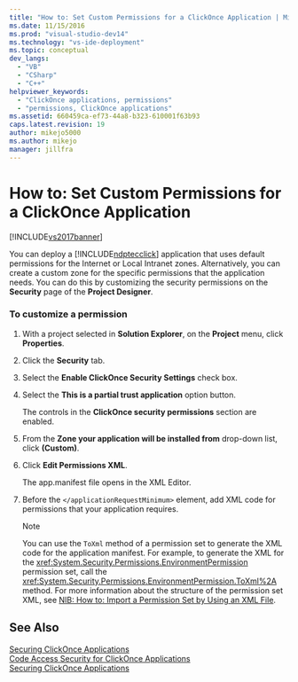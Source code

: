 ```yaml
---
title: "How to: Set Custom Permissions for a ClickOnce Application | Microsoft Docs"
ms.date: 11/15/2016
ms.prod: "visual-studio-dev14"
ms.technology: "vs-ide-deployment"
ms.topic: conceptual
dev_langs: 
  - "VB"
  - "CSharp"
  - "C++"
helpviewer_keywords: 
  - "ClickOnce applications, permissions"
  - "permissions, ClickOnce applications"
ms.assetid: 660459ca-ef73-44a8-b323-610001f63b93
caps.latest.revision: 19
author: mikejo5000
ms.author: mikejo
manager: jillfra
---
```

# How to: Set Custom Permissions for a ClickOnce Application
[!INCLUDE[vs2017banner](../includes/vs2017banner.md)]

You can deploy a [!INCLUDE[ndptecclick](../includes/ndptecclick-md.md)] application that uses default permissions for the Internet or Local Intranet zones. Alternatively, you can create a custom zone for the specific permissions that the application needs. You can do this by customizing the security permissions on the **Security** page of the **Project Designer**.  
  
### To customize a permission  
  
1. With a project selected in **Solution Explorer**, on the **Project** menu, click **Properties**.  
  
2. Click the **Security** tab.  
  
3. Select the **Enable ClickOnce Security Settings** check box.  
  
4. Select the **This is a partial trust application** option button.  
  
     The controls in the **ClickOnce security permissions** section are enabled.  
  
5. From the **Zone your application will be installed from** drop-down list, click **(Custom)**.  
  
6. Click **Edit Permissions XML**.  
  
     The app.manifest file opens in the XML Editor.  
  
7. Before the `</applicationRequestMinimum>` element, add XML code for permissions that your application requires.  
  
    > [!NOTE]
    > You can use the `ToXml` method of a permission set to generate the XML code for the application manifest. For example, to generate the XML for the <xref:System.Security.Permissions.EnvironmentPermission> permission set, call the <xref:System.Security.Permissions.EnvironmentPermission.ToXml%2A> method. For more information about the structure of the permission set XML, see [NIB: How to: Import a Permission Set by Using an XML File](http://msdn.microsoft.com/dea16b54-c108-408a-ac36-cdc05f746236).  
  
## See Also  
 [Securing ClickOnce Applications](../deployment/securing-clickonce-applications.md)   
 [Code Access Security for ClickOnce Applications](../deployment/code-access-security-for-clickonce-applications.md)   
 [Securing ClickOnce Applications](../deployment/securing-clickonce-applications.md)
